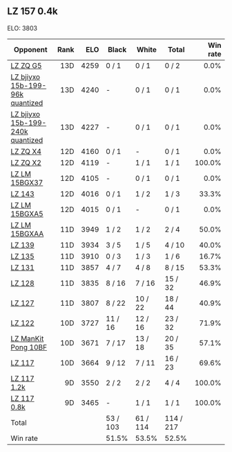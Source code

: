 ## LZ 157 0.4k ##

ELO: 3803

Opponent | Rank | ELO | Black | White | Total | Win rate
---------|-----:|----:|-------|-------|-------|-------:
[LZ ZQ G5](LZ%20ZQ%20G5.md) | 13D | 4259 | 0 / 1 | 0 / 1 | 0 / 2 | 0.0%
[LZ bjiyxo 15b-199-96k quantized](LZ%20bjiyxo%2015b-199-96k%20quantized.md) | 13D | 4240 | - | 0 / 1 | 0 / 1 | 0.0%
[LZ bjiyxo 15b-199-240k quantized](LZ%20bjiyxo%2015b-199-240k%20quantized.md) | 13D | 4227 | - | 0 / 1 | 0 / 1 | 0.0%
[LZ ZQ X4](LZ%20ZQ%20X4.md) | 12D | 4160 | 0 / 1 | - | 0 / 1 | 0.0%
[LZ ZQ X2](LZ%20ZQ%20X2.md) | 12D | 4119 | - | 1 / 1 | 1 / 1 | 100.0%
[LZ LM 15BGX37](LZ%20LM%2015BGX37.md) | 12D | 4105 | - | 0 / 1 | 0 / 1 | 0.0%
[LZ 143](LZ%20143.md) | 12D | 4016 | 0 / 1 | 1 / 2 | 1 / 3 | 33.3%
[LZ LM 15BGXA5](LZ%20LM%2015BGXA5.md) | 12D | 4015 | 0 / 1 | - | 0 / 1 | 0.0%
[LZ LM 15BGXAA](LZ%20LM%2015BGXAA.md) | 11D | 3949 | 1 / 2 | 1 / 2 | 2 / 4 | 50.0%
[LZ 139](LZ%20139.md) | 11D | 3934 | 3 / 5 | 1 / 5 | 4 / 10 | 40.0%
[LZ 135](LZ%20135.md) | 11D | 3910 | 0 / 3 | 1 / 3 | 1 / 6 | 16.7%
[LZ 131](LZ%20131.md) | 11D | 3857 | 4 / 7 | 4 / 8 | 8 / 15 | 53.3%
[LZ 128](LZ%20128.md) | 11D | 3835 | 8 / 16 | 7 / 16 | 15 / 32 | 46.9%
[LZ 127](LZ%20127.md) | 11D | 3807 | 8 / 22 | 10 / 22 | 18 / 44 | 40.9%
[LZ 122](LZ%20122.md) | 10D | 3727 | 11 / 16 | 12 / 16 | 23 / 32 | 71.9%
[LZ ManKit Pong 10BF](LZ%20ManKit%20Pong%2010BF.md) | 10D | 3671 | 7 / 17 | 13 / 18 | 20 / 35 | 57.1%
[LZ 117](LZ%20117.md) | 10D | 3664 | 9 / 12 | 7 / 11 | 16 / 23 | 69.6%
[LZ 117 1.2k](LZ%20117%201.2k.md) | 9D | 3550 | 2 / 2 | 2 / 2 | 4 / 4 | 100.0%
[LZ 117 0.8k](LZ%20117%200.8k.md) | 9D | 3465 | - | 1 / 1 | 1 / 1 | 100.0%
Total | | | 53 / 103 | 61 / 114 | 114 / 217 | 
Win rate| | | 51.5% | 53.5% | 52.5% | 
